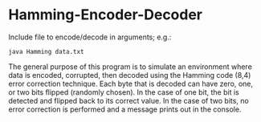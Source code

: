 # Hamming-Encoder-Decoder

Include file to encode/decode in arguments; e.g.:
```
java Hamming data.txt
```

  The general purpose of this program is to simulate an environment where data is encoded, corrupted, then decoded using the
Hamming code (8,4) error correction technique.  Each byte that is decoded can have zero, one, or two bits flipped (randomly chosen).  In the case of one bit, the bit is detected and flipped back to its correct value.  In the case of
two bits, no error correction is performed and a message prints out in the console.
